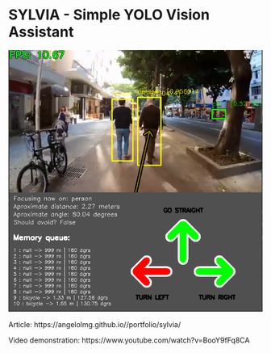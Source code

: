 # SYLVIA - Simple YOLO Vision Assistant
<p align="center">
  <img src="sylvia1.png" />
</p>

<p>Article: https://angelolmg.github.io//portfolio/sylvia/</p>
<p>Video demonstration: https://www.youtube.com/watch?v=BooY9fFq8CA</p>